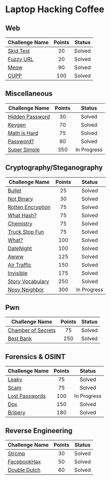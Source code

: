 # Laptop Hacking Coffee

## Web
| Challenge Name               | Points  | Status  |
| -----------------------------|:-------:|:-------:|
| [Skid Test](./Web/SkidTest) | 20 | Solved |
| [Fuzzy URL](./Web/FuzzyURL) | 20 | Solved |
| [Meow](./Web/Meow) | 90 | Solved |
| [CUPP](./Web/CUPP) | 100 | Solved |

## Miscellaneous

| Challenge Name               | Points  | Status  |
| -----------------------------|:-------:|:-------:|
| [Hidden Password](./Miscellaneous/HiddenPassword) | 30 | Solved |
| [Keygen](./Miscellaneous/Keygen) | 70 | Solved |
| [Math is Hard](./Miscellaneous/MathIsHard) | 75 | Solved |
| [Password?](./Miscellaneous/Password) | 80 | Solved |
| [Super Simple](./Miscellaneous/SuperSimple) | 350 | In Progress |

## Cryptography/Steganography

| Challenge Name               | Points  | Status  |
| -----------------------------|:-------:|:-------:|
| [Bullet](./CryptographySteganography/Bullet) | 25 | Solved |
| [Not Binary](./CryptographySteganography/NotBinary) | 30 | Solved |
| [Rotten Encryption](./CryptographySteganography/RottenEncryption) | 75 | Solved |
| [What Hash?](./CryptographySteganography/WhatHash) | 75 | Solved |
| [Chemistry](./CryptographySteganography/Chemistry) | 75 | Solved |
| [Truck Stop Fun](./CryptographySteganography/TruckStopFun) | 75 | Solved |
| [What?](./CryptographySteganography/What) | 100 | Solved |
| [DateNight](./CryptographySteganography/DateNight) | 100 | Solved |
| [Awww](./CryptographySteganography/Awww) | 125 | Solved |
| [Air Traffic](./CryptographySteganography/AirTraffic) | 150 | Solved |
| [Invisible](./CryptographySteganography/Invisible) | 175 | Solved |
| [Story Vocabulary](./CryptographySteganography/StoryVocabulary) | 250 | Solved |
| [Nosy Neighbor](./CryptographySteganography/NosyNeighbor) | 300 | In Progress |

## Pwn

| Challenge Name               | Points  | Status  |
| -----------------------------|:-------:|:-------:|
| [Chamber of Secrets](./Pwn/ChamberOfSecrets) | 75 | Solved |
| [Best Bank](./Pwn/BestBank) | 250 | Solved |

## Forensics & OSINT

| Challenge Name               | Points  | Status  |
| -----------------------------|:-------:|:-------:|
| [Leaky](./ForensicsOSINT/Leaky) | 75 | Solved |
| [Scam](./ForensicsOSINT/Scam) | 75 | Solved |
| [Lost Passwords](./ForensicsOSINT/LostPasswords) | 100 | In Progress |
| [Dox](./ForensicsOSINT/Dox) | 150 | Solved |
| [Bribery](./ForensicsOSINT/Bribery) | 180 | Solved |

## Reverse Engineering

| Challenge Name               | Points  | Status  |
| -----------------------------|:-------:|:-------:|
| [Strcmp](./ReverseEngineering/Strcmp) | 30 | Solved |
| [FacebookHax](./ReverseEngineering/FacebookHax) | 50 | Solved |
| [Double Dutch](./ReverseEngineering/DoubleDutch) | 60 | Solved |
